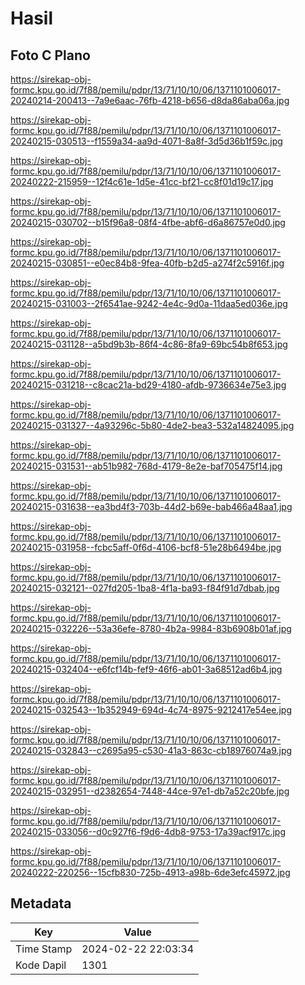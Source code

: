 # Hasil

## Foto C Plano

https://sirekap-obj-formc.kpu.go.id/7f88/pemilu/pdpr/13/71/10/10/06/1371101006017-20240214-200413--7a9e6aac-76fb-4218-b656-d8da86aba06a.jpg

https://sirekap-obj-formc.kpu.go.id/7f88/pemilu/pdpr/13/71/10/10/06/1371101006017-20240215-030513--f1559a34-aa9d-4071-8a8f-3d5d36b1f59c.jpg

https://sirekap-obj-formc.kpu.go.id/7f88/pemilu/pdpr/13/71/10/10/06/1371101006017-20240222-215959--12f4c61e-1d5e-41cc-bf21-cc8f01d19c17.jpg

https://sirekap-obj-formc.kpu.go.id/7f88/pemilu/pdpr/13/71/10/10/06/1371101006017-20240215-030702--b15f96a8-08f4-4fbe-abf6-d6a86757e0d0.jpg

https://sirekap-obj-formc.kpu.go.id/7f88/pemilu/pdpr/13/71/10/10/06/1371101006017-20240215-030851--e0ec84b8-9fea-40fb-b2d5-a274f2c5916f.jpg

https://sirekap-obj-formc.kpu.go.id/7f88/pemilu/pdpr/13/71/10/10/06/1371101006017-20240215-031003--2f6541ae-9242-4e4c-9d0a-11daa5ed036e.jpg

https://sirekap-obj-formc.kpu.go.id/7f88/pemilu/pdpr/13/71/10/10/06/1371101006017-20240215-031128--a5bd9b3b-86f4-4c86-8fa9-69bc54b8f653.jpg

https://sirekap-obj-formc.kpu.go.id/7f88/pemilu/pdpr/13/71/10/10/06/1371101006017-20240215-031218--c8cac21a-bd29-4180-afdb-9736634e75e3.jpg

https://sirekap-obj-formc.kpu.go.id/7f88/pemilu/pdpr/13/71/10/10/06/1371101006017-20240215-031327--4a93296c-5b80-4de2-bea3-532a14824095.jpg

https://sirekap-obj-formc.kpu.go.id/7f88/pemilu/pdpr/13/71/10/10/06/1371101006017-20240215-031531--ab51b982-768d-4179-8e2e-baf705475f14.jpg

https://sirekap-obj-formc.kpu.go.id/7f88/pemilu/pdpr/13/71/10/10/06/1371101006017-20240215-031638--ea3bd4f3-703b-44d2-b69e-bab466a48aa1.jpg

https://sirekap-obj-formc.kpu.go.id/7f88/pemilu/pdpr/13/71/10/10/06/1371101006017-20240215-031958--fcbc5aff-0f6d-4106-bcf8-51e28b6494be.jpg

https://sirekap-obj-formc.kpu.go.id/7f88/pemilu/pdpr/13/71/10/10/06/1371101006017-20240215-032121--027fd205-1ba8-4f1a-ba93-f84f91d7dbab.jpg

https://sirekap-obj-formc.kpu.go.id/7f88/pemilu/pdpr/13/71/10/10/06/1371101006017-20240215-032226--53a36efe-8780-4b2a-9984-83b6908b01af.jpg

https://sirekap-obj-formc.kpu.go.id/7f88/pemilu/pdpr/13/71/10/10/06/1371101006017-20240215-032404--e6fcf14b-fef9-46f6-ab01-3a68512ad6b4.jpg

https://sirekap-obj-formc.kpu.go.id/7f88/pemilu/pdpr/13/71/10/10/06/1371101006017-20240215-032543--1b352949-694d-4c74-8975-9212417e54ee.jpg

https://sirekap-obj-formc.kpu.go.id/7f88/pemilu/pdpr/13/71/10/10/06/1371101006017-20240215-032843--c2695a95-c530-41a3-863c-cb18976074a9.jpg

https://sirekap-obj-formc.kpu.go.id/7f88/pemilu/pdpr/13/71/10/10/06/1371101006017-20240215-032951--d2382654-7448-44ce-97e1-db7a52c20bfe.jpg

https://sirekap-obj-formc.kpu.go.id/7f88/pemilu/pdpr/13/71/10/10/06/1371101006017-20240215-033056--d0c927f6-f9d6-4db8-9753-17a39acf917c.jpg

https://sirekap-obj-formc.kpu.go.id/7f88/pemilu/pdpr/13/71/10/10/06/1371101006017-20240222-220256--15cfb830-725b-4913-a98b-6de3efc45972.jpg


## Metadata

| Key        | Value               |
| ---------- | ------------------- |
| Time Stamp | 2024-02-22 22:03:34 |
| Kode Dapil | 1301                |



